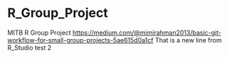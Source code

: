 # R_Group_Project
MITB R Group Project
https://medium.com/@mimirahman2013/basic-git-workflow-for-small-group-projects-5ae615d0a1cf
That is a new line from R_Studio test 2